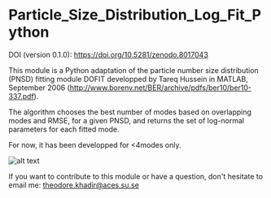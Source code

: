 # Particle_Size_Distribution_Log_Fit_Python

DOI (version 0.1.0): https://doi.org/10.5281/zenodo.8017043

This module is a Python adaptation of the particle number size distribution (PNSD) fitting module DOFIT developped by Tareq Hussein in MATLAB, September 2006 
(http://www.borenv.net/BER/archive/pdfs/ber10/ber10-337.pdf).

The algorithm chooses the best number of modes based on overlapping modes and RMSE, for a given PNSD, and returns the set of log-normal parameters for each fitted mode.

For now, it has been developped for <4modes only.

![alt text](https://github.com/theodorekhadir/dofit_python/blob/master/test.png)

If you want to contribute to this module or have a question, don't hesitate to email me:
theodore.khadir@aces.su.se
